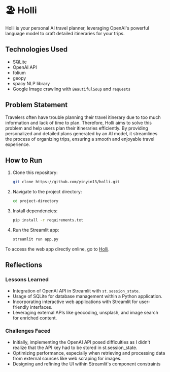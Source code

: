 # 🏖️ Holli
Holli is your personal AI travel planner, leveraging OpenAI's powerful language model to craft detailed itineraries for your trips.

## Technologies Used
- SQLite
- OpenAI API
- folium
- geopy
- spacy NLP library
- Google Image crawling with `BeautifulSoup` and `requests`

## Problem Statement
Travelers often have trouble planning their travel itinerary due to too much information and lack of time to plan. Therefore, Holli aims to solve this problem and help users plan their itineraries efficiently. By providing personalized and detailed plans generated by an AI model, it streamlines the process of organizing trips, ensuring a smooth and enjoyable travel experience.

## How to Run
1. Clone this repository:

    ```bash
    git clone https://github.com/yinyin13/holli.git
    ```

2. Navigate to the project directory:

    ```bash
    cd project-directory
    ```

3. Install dependencies:

    ```bash
    pip install -r requirements.txt
    ```

4. Run the Streamlit app:

    ```bash
    streamlit run app.py
    ```

To access the web app directly online, go to [Holli](https://yinyin13-holli.streamlit.app/).

## Reflections
### Lessons Learned
- Integration of OpenAI API in Streamlit with `st.session_state`.
- Usage of SQLite for database management within a Python application.
- Incorporating interactive web applications with Streamlit for user-friendly interfaces.
- Leveraging external APIs like geocoding, unsplash, and image search for enriched content.
### Challenges Faced
- Initially, implementing the OpenAI API posed difficulties as I didn't realize that the API key had to be stored in st.session_state.
- Optimizing performance, especially when retrieving and processing data from external sources like web scraping for images.
- Designing and refining the UI within Streamlit's component constraints
